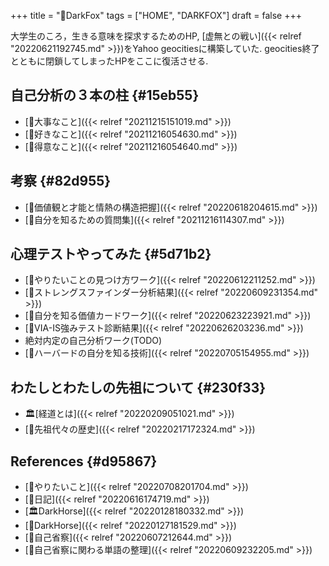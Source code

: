 +++
title = "🦊DarkFox"
tags = ["HOME", "DARKFOX"]
draft = false
+++

大学生のころ，生きる意味を探求するためのHP, [虚無との戦い]({{< relref "20220621192745.md" >}})をYahoo geocitiesに構築していた. geocities終了とともに閉鎖してしまったHPをここに復活させる.


## 自己分析の３本の柱 {#15eb55}

-   [🦊大事なこと]({{< relref "20211215151019.md" >}})
-   [🦊好きなこと]({{< relref "20211216054630.md" >}})
-   [🦊得意なこと]({{< relref "20211216054640.md" >}})


## 考察 {#82d955}

-   [🦊価値観と才能と情熱の構造把握]({{< relref "20220618204615.md" >}})
-   [🦊自分を知るための質問集]({{< relref "20211216114307.md" >}})


## 心理テストやってみた {#5d71b2}

-   [🦊やりたいことの見つけ方ワーク]({{< relref "20220612211252.md" >}})
-   [🦊ストレングスファインダー分析結果]({{< relref "20220609231354.md" >}})
-   [🦊自分を知る価値カードワーク]({{< relref "20220623223921.md" >}})
-   [🦊VIA-IS強みテスト診断結果]({{< relref "20220626203236.md" >}})
-   絶対内定の自己分析ワーク(TODO)
-   [🦊ハーバードの自分を知る技術]({{< relref "20220705154955.md" >}})


## わたしとわたしの先祖について {#230f33}

-   🏛[経道とは]({{< relref "20220209051021.md" >}})
-   [📂先祖代々の歴史]({{< relref "20220217172324.md" >}})


## References {#d95867}

-   [🔖やりたいこと]({{< relref "20220708201704.md" >}})
-   [📓日記]({{< relref "20220616174719.md" >}})
-   [🏛DarkHorse]({{< relref "20220128180332.md" >}})
-   [📝DarkHorse]({{< relref "20220127181529.md" >}})
-   [📝自己省察]({{< relref "20220607212644.md" >}})
-   [📝自己省察に関わる単語の整理]({{< relref "20220609232205.md" >}})
